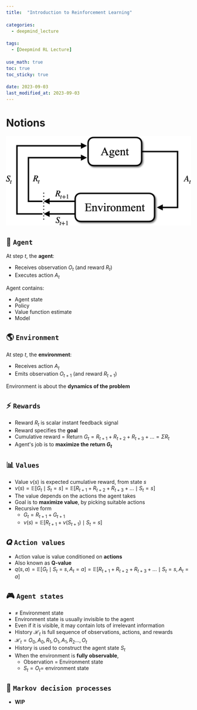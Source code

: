 ```yaml
---
title:  "Introduction to Reinforcement Learning"

categories:
  - deepmind_lecture

tags:
  - [Deepmind RL Lecture]

use_math: true
toc: true
toc_sticky: true

date: 2023-09-03
last_modified_at: 2023-09-03
---
```


# Notions

<p align="center"><img src="/assets/DeepMind x UCL RL Lecture/agent_env.png" width=750></p>

## 🧠 `Agent`
At step $t$, the **agent**:
- Receives observation $O_t$ (and reward $R_t$)
- Executes action $A_t$

Agent contains:
- Agent state
- Policy
- Value function estimate
- Model

## 🌎 `Environment`
At step $t$, the **environment**:
- Receives action $A_t$
- Emits observation $O_{t+1}$ (and reward $R_{t+1}$)

Environment is about the **dynamics of the problem**

## ⚡️ `Rewards`
- Reward $R_t$ is scalar instant feedback signal
- Reward specifies the **goal**
- Cumulative reward = Return $G_t = R_{t+1}+R_{t+2}+R_{t+3}+... = \Sigma R_t$
- Agent's job is to **maximize the return $G_t$**

## 📊 `Values`
- Value $\nu(s)$ is expected cumulative reward, from state $s$
- $\nu(s)=\mathbb{E}[G_t\mid S_t=s]=\mathbb{E}[R_{t+1}+R_{t+2}+R_{t+3}+...\mid S_t=s]$
- The value depends on the actions the agent takes
- Goal is to **maximize value**, by picking suitable actions
- Recursive form
  - $G_t = R_{t+1}+G_{t+1}$
  - $\nu(s)=\mathbb{E}[R_{t+1}+\nu(S_{t+1})\mid S_t=s]$

## 𝑸 `Action values`
- Action value is value conditioned on **actions**
- Also known as **Q-value**
- $q(s,a)=\mathbb{E}[G_t\mid S_t=s,A_t=a]=\mathbb{E}[R_{t+1}+R_{t+2}+R_{t+3}+...\mid S_t=s, A_t=a]$

## 🎮 `Agent states`
- $\neq$ Environment state
- Environment state is usually invisible to the agent
- Even if it is visible, it may contain lots of irrelevant information
- History $\mathcal{H}_t$ is full sequence of observations, actions, and rewards
- $\mathcal{H}_t=O_0, A_0, R_1, O_1, A_1,R_2 ..., O_t$
- History is used to construct the agent state $S_t$
- When the environment is **fully observable**,
  - Observation = Environment state
  - $S_t=O_t=$ environment state
 
## 🤖 `Markov decision processes`
- **WIP**

